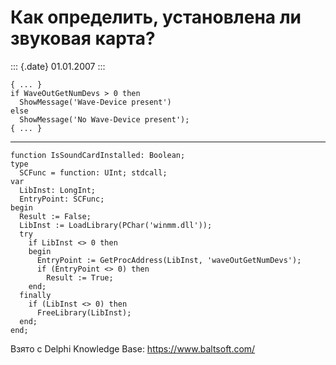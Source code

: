 Как определить, установлена ли звуковая карта?
==============================================

::: {.date}
01.01.2007
:::

    { ... }
    if WaveOutGetNumDevs > 0 then
      ShowMessage('Wave-Device present')
    else
      ShowMessage('No Wave-Device present');
    { ... }

------------------------------------------------------------------------

    function IsSoundCardInstalled: Boolean;
    type
      SCFunc = function: UInt; stdcall;
    var
      LibInst: LongInt;
      EntryPoint: SCFunc;
    begin
      Result := False;
      LibInst := LoadLibrary(PChar('winmm.dll'));
      try
        if LibInst <> 0 then
        begin
          EntryPoint := GetProcAddress(LibInst, 'waveOutGetNumDevs');
          if (EntryPoint <> 0) then
            Result := True;
        end;
      finally
        if (LibInst <> 0) then
          FreeLibrary(LibInst);
      end;
    end;

Взято с Delphi Knowledge Base: <https://www.baltsoft.com/>
